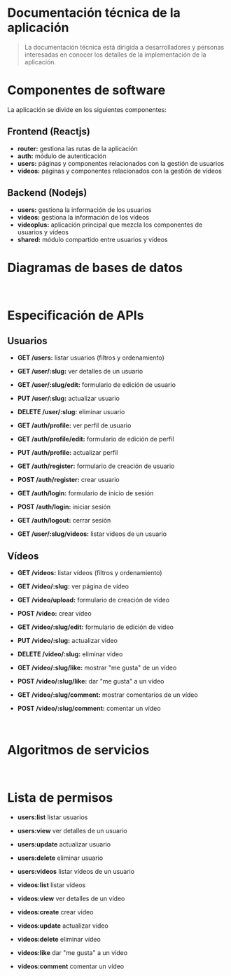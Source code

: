 # Documentación técnica de la aplicación

> La documentación técnica está dirigida a desarrolladores y personas interesadas en conocer los detalles de la implementación de la aplicación.

# Componentes de software

La aplicación se divide en los siguientes componentes:

## Frontend (Reactjs)

- **router:** gestiona las rutas de la aplicación
- **auth:** módulo de autenticación
- **users:** páginas y componentes relacionados con la gestión de usuarios
- **videos:** páginas y componentes relacionados con la gestión de vídeos

## Backend (Nodejs)

- **users:** gestiona la información de los usuarios
- **videos:** gestiona la información de los vídeos
- **videoplus:** aplicación principal que mezcla los componentes de usuarios y vídeos
- **shared:** módulo compartido entre usuarios y vídeos

# Diagramas de bases de datos

<br>

# Especificación de APIs

## Usuarios

- **GET /users:** listar usuarios (filtros y ordenamiento)
- **GET /user/:slug:** ver detalles de un usuario
- **GET /user/:slug/edit:** formulario de edición de usuario
- **PUT /user/:slug:** actualizar usuario
- **DELETE /user/:slug:** eliminar usuario

- **GET /auth/profile:** ver perfil de usuario
- **GET /auth/profile/edit:** formulario de edición de perfil
- **PUT /auth/profile:** actualizar perfil

- **GET /auth/register:** formulario de creación de usuario
- **POST /auth/register:** crear usuario

- **GET /auth/login:** formulario de inicio de sesión
- **POST /auth/login:** iniciar sesión
- **GET /auth/logout:** cerrar sesión

- **GET /user/:slug/videos:** listar vídeos de un usuario

## Vídeos

- **GET /videos:** listar vídeos (filtros y ordenamiento)
- **GET /video/:slug:** ver página de vídeo
- **GET /video/upload:** formulario de creación de vídeo
- **POST /video:** crear vídeo
- **GET /video/:slug/edit:** formulario de edición de vídeo
- **PUT /video/:slug:** actualizar vídeo
- **DELETE /video/:slug:** eliminar vídeo

- **GET /video/:slug/like:** mostrar "me gusta" de un vídeo
- **POST /video/:slug/like:** dar "me gusta" a un vídeo

- **GET /video/:slug/comment:** mostrar comentarios de un vídeo
- **POST /video/:slug/comment:** comentar un vídeo

<br>

# Algoritmos de servicios

<br>

# Lista de permisos

- **users:list** listar usuarios
- **users:view** ver detalles de un usuario
- **users:update** actualizar usuario
- **users:delete** eliminar usuario
- **users:videos** listar vídeos de un usuario

- **videos:list** listar vídeos
- **videos:view** ver detalles de un vídeo
- **videos:create** crear vídeo
- **videos:update** actualizar vídeo
- **videos:delete** eliminar vídeo
- **videos:like** dar "me gusta" a un vídeo
- **videos:comment** comentar un vídeo